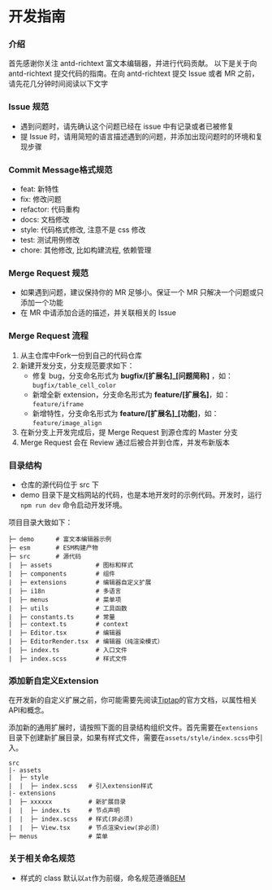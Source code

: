 # 开发指南

### 介绍

首先感谢你关注 antd-richtext 富文本编辑器，并进行代码贡献。
以下是关于向 antd-richtext 提交代码的指南。在向 antd-richtext 提交 Issue 或者 MR 之前，请先花几分钟时间阅读以下文字

### Issue 规范

- 遇到问题时，请先确认这个问题已经在 issue 中有记录或者已被修复
- 提 Issue 时，请用简短的语言描述遇到的问题，并添加出现问题时的环境和复现步骤

### Commit Message格式规范

- feat: 新特性
- fix: 修改问题
- refactor: 代码重构
- docs: 文档修改
- style: 代码格式修改, 注意不是 css 修改
- test: 测试用例修改
- chore: 其他修改, 比如构建流程, 依赖管理

### Merge Request 规范

- 如果遇到问题，建议保持你的 MR 足够小。保证一个 MR 只解决一个问题或只添加一个功能
- 在 MR 中请添加合适的描述，并关联相关的 Issue

### Merge Request 流程

1. 从主仓库中Fork一份到自己的代码仓库
2. 新建开发分支，分支规范要求如下：
   - 修复 bug，分支命名形式为 **bugfix/[扩展名]\_[问题简称]** ，如：`bugfix/table_cell_color`
   - 新增全新 extension，分支命名形式为 **feature/[扩展名]**，如：`feature/iframe`
   - 新增特性，分支命名形式为 **feature/[扩展名]\_[功能]**，如：`feature/image_align`
3. 在新分支上开发完成后，提 Merge Request 到源仓库的 Master 分支
4. Merge Request 会在 Review 通过后被合并到仓库，并发布新版本

### 目录结构

- 仓库的源代码位于 src 下
- demo 目录下是文档网站的代码，也是本地开发时的示例代码。开发时，运行 `npm run dev` 命令启动开发环境。

项目目录大致如下：

```
├─ demo      # 富文本编辑器示例
├─ esm       # ESM构建产物
├─ src       # 源代码
|  ├─ assets            # 图标和样式
|  ├─ components        # 组件
|  ├─ extensions        # 编辑器自定义扩展
|  ├─ i18n              # 多语言
|  ├─ menus             # 菜单项
|  ├─ utils             # 工具函数
|  ├─ constants.ts      # 常量
|  ├─ context.ts        # context
|  ├─ Editor.tsx        # 编辑器
|  ├─ EditorRender.tsx  # 编辑器（纯渲染模式）
|  ├─ index.ts          # 入口文件
|  ├─ index.scss        # 样式文件
```

### 添加新自定义Extension

在开发新的自定义扩展之前，你可能需要先阅读[Tiptap](https://tiptap.dev/docs/editor/extensions/custom-extensions)的官方文档，以属性相关API和概念。

添加新的通用扩展时，请按照下面的目录结构组织文件。首先需要在`extensions`目录下创建新扩展目录，如果有样式文件，需要在`assets/style/index.scss`中引入。

```
src
|- assets
|  ├─ style
|  |  ├─ index.scss   # 引入extension样式
|- extensions
|  ├─ xxxxxx          # 新扩展目录
|  |  ├─ index.ts     # 节点声明
|  |  ├─ index.scss   # 样式(非必须)
|  |  ├─ View.tsx     # 节点渲染view(非必须)
├─ menus              # 菜单
```

### 关于相关命名规范

- 样式的 class 默认以`at`作为前缀，命名规范遵循[BEM](https://github.com/Tencent/tmt-workflow/wiki/%E2%92%9B-%5B%E8%A7%84%E8%8C%83%5D--CSS-BEM-%E4%B9%A6%E5%86%99%E8%A7%84%E8%8C%83)
